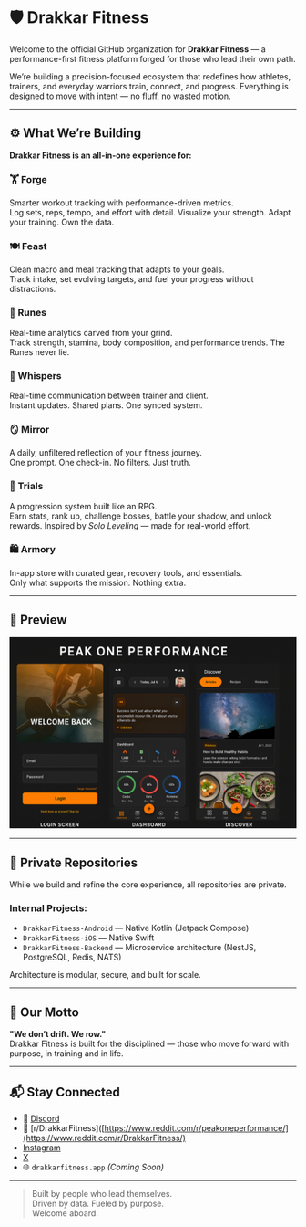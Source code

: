# 🛡️ Drakkar Fitness

Welcome to the official GitHub organization for **Drakkar Fitness** — a performance-first fitness platform forged for those who lead their own path.

We’re building a precision-focused ecosystem that redefines how athletes, trainers, and everyday warriors train, connect, and progress. Everything is designed to move with intent — no fluff, no wasted motion.

---

## ⚙️ What We’re Building

**Drakkar Fitness is an all-in-one experience for:**

### 🏋️ Forge  
Smarter workout tracking with performance-driven metrics.  
Log sets, reps, tempo, and effort with detail. Visualize your strength. Adapt your training. Own the data.

### 🍽️ Feast  
Clean macro and meal tracking that adapts to your goals.  
Track intake, set evolving targets, and fuel your progress without distractions.

### 📜 Runes  
Real-time analytics carved from your grind.  
Track strength, stamina, body composition, and performance trends. The Runes never lie.

### 🐺 Whispers  
Real-time communication between trainer and client.  
Instant updates. Shared plans. One synced system.

### 🪞 Mirror  
A daily, unfiltered reflection of your fitness journey.  
One prompt. One check-in. No filters. Just truth.

### 🧱 Trials  
A progression system built like an RPG.  
Earn stats, rank up, challenge bosses, battle your shadow, and unlock rewards. Inspired by *Solo Leveling* — made for real-world effort.

### 🛍️ Armory  
In-app store with curated gear, recovery tools, and essentials.  
Only what supports the mission. Nothing extra.

---

## 📸 Preview

![Overview](./Peak_One_Performance_App_Overview.png)

---

## 🔐 Private Repositories

While we build and refine the core experience, all repositories are private.

### Internal Projects:
- `DrakkarFitness-Android` — Native Kotlin (Jetpack Compose)
- `DrakkarFitness-iOS` — Native Swift
- `DrakkarFitness-Backend` — Microservice architecture (NestJS, PostgreSQL, Redis, NATS)

Architecture is modular, secure, and built for scale.

---

## 🧭 Our Motto

**"We don’t drift. We row."**  
Drakkar Fitness is built for the disciplined — those who move forward with purpose, in training and in life.

---

## 📬 Stay Connected

- 💬 [Discord](https://discord.gg/JHUYUNaYd3)  
- 🧠 [r/DrakkarFitness]([https://www.reddit.com/r/peakoneperformance/](https://www.reddit.com/r/DrakkarFitness/)
- [Instagram](https://instagram.com/drakkar.fitness)
- [X](https://x.com/drakkarfitness)  
- 🌐 `drakkarfitness.app` *(Coming Soon)*

---

> Built by people who lead themselves.  
> Driven by data. Fueled by purpose.  
> Welcome aboard.
